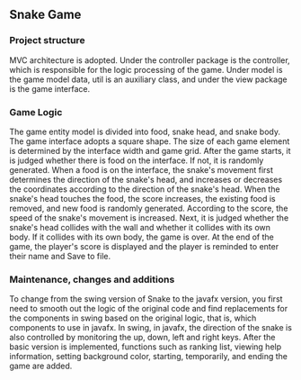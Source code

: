 ## Snake Game

### Project structure
MVC architecture is adopted. Under the controller package is the controller, which is responsible for the logic processing of the game. Under model is the game model data, util is an auxiliary class, and under the view package is the game interface.

### Game Logic
The game entity model is divided into food, snake head, and snake body. The game interface adopts a square shape. The size of each game element is determined by the interface width and game grid. After the game starts, it is judged whether there is food on the interface. If not, it is randomly generated. When a food is on the interface, the snake's movement first determines the direction of the snake's head, and increases or decreases the coordinates according to the direction of the snake's head. When the snake's head touches the food, the score increases, the existing food is removed, and new food is randomly generated. According to the score, the speed of the snake's movement is increased. Next, it is judged whether the snake's head collides with the wall and whether it collides with its own body. If it collides with its own body, the game is over. At the end of the game, the player's score is displayed and the player is reminded to enter their name and Save to file.

### Maintenance, changes and additions
To change from the swing version of Snake to the javafx version, you first need to smooth out the logic of the original code and find replacements for the components in swing based on the original logic, that is, which components to use in javafx. In swing, in javafx, the direction of the snake is also controlled by monitoring the up, down, left and right keys. After the basic version is implemented, functions such as ranking list, viewing help information, setting background color, starting, temporarily, and ending the game are added.
